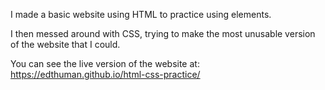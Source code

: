 I made a basic website using HTML to practice using elements.

I then messed around with CSS, trying to make the most unusable version of the website that I could.

You can see the live version of the website at: https://edthuman.github.io/html-css-practice/
